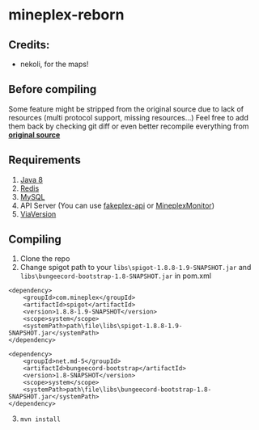 # mineplex-reborn

## Credits:
- nekoli, for the maps!

## Before compiling
Some feature might be stripped from the original source due to lack of resources (multi protocol support, missing resources...)
Feel free to add them back by checking git diff or even better recompile everything from [**original source**](https://git.crepe.moe/timing/mineplex-original)

## Requirements
1. [Java 8](https://adoptium.net/temurin/releases/)
2. [Redis](https://redis.io/docs/install/install-redis/)
3. [MySQL](https://www.mysql.com/)
4. API Server (You can use [fakeplex-api](https://github.com/KyleS1872/fakeplex-api) or [MineplexMonitor](https://github.com/timing1337/MineplexMonitor))
5. [ViaVersion](https://ci.viaversion.com/job/ViaVersion/)

## Compiling
1. Clone the repo
2. Change spigot path to your ``libs\spigot-1.8.8-1.9-SNAPSHOT.jar`` and ``libs\bungeecord-bootstrap-1.8-SNAPSHOT.jar`` in pom.xml

```
<dependency>
    <groupId>com.mineplex</groupId>
    <artifactId>spigot</artifactId>
    <version>1.8.8-1.9-SNAPSHOT</version>
    <scope>system</scope>
    <systemPath>path\file\libs\spigot-1.8.8-1.9-SNAPSHOT.jar</systemPath>
</dependency>
```

```
<dependency>
    <groupId>net.md-5</groupId>
    <artifactId>bungeecord-bootstrap</artifactId>
    <version>1.8-SNAPSHOT</version>
    <scope>system</scope>
    <systemPath>path\file\libs\bungeecord-bootstrap-1.8-SNAPSHOT.jar</systemPath>
</dependency>
```

3. ``mvn install``